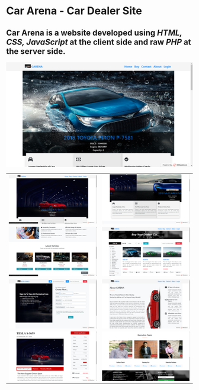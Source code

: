 # Car Arena - Car Dealer Site

## Car Arena is a website developed using *HTML, CSS, JavaScript* at the client side and raw *PHP* at the server side.

<img src="docs/image/sc1.png" width=auto height=auto/>

<table>
  <tr>
    <td>
      <img src="docs/image/sc2.png" width=auto/>
    </td>
    <td>
      <img src="docs/image/sc3.png" width=auto/>
    </td>
  </tr>  
  
  <tr>
    <td>
      <img src="docs/image/sc4.png" width=auto/>
    </td>
    <td>
      <img src="docs/image/sc5.png" width=auto/>
    </td>
  </tr>  
  <tr>
    <td>
      <img src="docs/image/sc11.png" width=auto/>
    </td>
    <td>
      <img src="docs/image/sc9.png" width=auto/>
    </td>
  </tr>  
  <tr>
    <td>
      <img src="docs/image/sc14.png" width=auto/>
    </td>
    <td>
      <img src="docs/image/sc7.png" width=auto/>
    </td>
  </tr>

</table>
